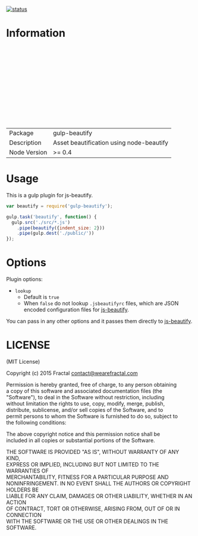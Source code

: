 [![status](https://secure.travis-ci.org/wearefractal/gulp-beautify.png?branch=master)](https://travis-ci.org/wearefractal/gulp-beautify)

# Information
<table><br><tr><br><td>Package</td><td>gulp-beautify</td><br></tr><br><tr><br><td>Description</td><br><td>Asset beautification using node-beautify</td><br></tr><br><tr><br><td>Node Version</td><br><td>>= 0.4</td><br></tr><br></table>

# Usage
This is a gulp plugin for js-beautify.

```javascript
var beautify = require('gulp-beautify');

gulp.task('beautify', function() {
  gulp.src('./src/*.js')
    .pipe(beautify({indent_size: 2}))
    .pipe(gulp.dest('./public/'))
});
```

# Options
Plugin options:
- `lookup`
  - Default is `true`
  - When `false` do not lookup `.jsbeautifyrc` files, which are JSON encoded configuration files for [js-beautify](https://github.com/beautify-web/js-beautify#options).

You can pass in any other options and it passes them directly to [js-beautify](https://github.com/beautify-web/js-beautify).

# LICENSE
(MIT License)

Copyright (c) 2015 Fractal [contact@wearefractal.com](mailto:contact@wearefractal.com)

Permission is hereby granted, free of charge, to any person obtaining<br>a copy of this software and associated documentation files (the<br>"Software"), to deal in the Software without restriction, including<br>without limitation the rights to use, copy, modify, merge, publish,<br>distribute, sublicense, and/or sell copies of the Software, and to<br>permit persons to whom the Software is furnished to do so, subject to<br>the following conditions:

The above copyright notice and this permission notice shall be<br>included in all copies or substantial portions of the Software.

THE SOFTWARE IS PROVIDED "AS IS", WITHOUT WARRANTY OF ANY KIND,<br>EXPRESS OR IMPLIED, INCLUDING BUT NOT LIMITED TO THE WARRANTIES OF<br>MERCHANTABILITY, FITNESS FOR A PARTICULAR PURPOSE AND<br>NONINFRINGEMENT. IN NO EVENT SHALL THE AUTHORS OR COPYRIGHT HOLDERS BE<br>LIABLE FOR ANY CLAIM, DAMAGES OR OTHER LIABILITY, WHETHER IN AN ACTION<br>OF CONTRACT, TORT OR OTHERWISE, ARISING FROM, OUT OF OR IN CONNECTION<br>WITH THE SOFTWARE OR THE USE OR OTHER DEALINGS IN THE SOFTWARE.
